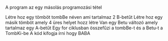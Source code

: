 A program az egy másolás programozási tétel

Létre hoz egy tömböt tombBe néven ami tartalmaz 2 B-betűt 
Létre hoz egy másik tömböt amely 4 üres helyet hozz létre 
Van egy Betu változó amely tartalmaz egy A-betűt 
Egy for ciklusban összefűzi a tombBe-t és a Betu-t a TombKi-be
A kód kifogja írni hogy BABA



